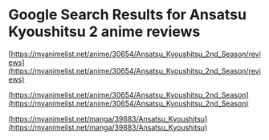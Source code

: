 # Google Search Results for Ansatsu Kyoushitsu 2 anime reviews
[https://myanimelist.net/anime/30654/Ansatsu_Kyoushitsu_2nd_Season/reviews](https://myanimelist.net/anime/30654/Ansatsu_Kyoushitsu_2nd_Season/reviews)

[https://myanimelist.net/anime/30654/Ansatsu_Kyoushitsu_2nd_Season](https://myanimelist.net/anime/30654/Ansatsu_Kyoushitsu_2nd_Season)

[https://myanimelist.net/manga/39883/Ansatsu_Kyoushitsu](https://myanimelist.net/manga/39883/Ansatsu_Kyoushitsu)

